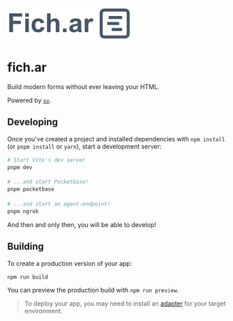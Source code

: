 ![Image](/static/fichar-imago.png)

# fich.ar

Build modern forms
without ever leaving your HTML.

Powered by [`sv`](https://github.com/sveltejs/cli).

## Developing

Once you've created a project and installed dependencies with `npm install` (or `pnpm install` or `yarn`), start a development server:

```bash
# Start Vite's dev server
pnpm dev

# ...and start Pocketbase!
pnpm pocketbase

# ...and start an agent-endpoint!
pnpm ngrok
```

And then and only then, you will be able to develop!

## Building

To create a production version of your app:

```bash
npm run build
```

You can preview the production build with `npm run preview`.

> To deploy your app, you may need to install an [adapter](https://svelte.dev/docs/kit/adapters) for your target environment.
